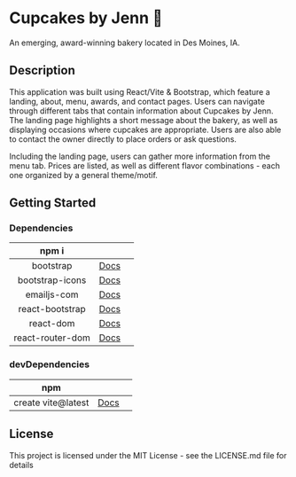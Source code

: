 # Cupcakes by Jenn 🧁

An emerging, award-winning bakery located in Des Moines, IA.

## Description

This application was built using React/Vite & Bootstrap, which feature a landing, about, menu, awards, and contact pages. Users can navigate through different tabs that contain information about Cupcakes by Jenn. The landing page highlights a short message about the bakery, as well as displaying occasions where cupcakes are appropriate. Users are also able to contact the owner directly to place orders or ask questions.

Including the landing page, users can gather more information from the menu tab. Prices are listed, as well as different flavor combinations - each one organized by a general theme/motif.

## Getting Started

### Dependencies

|      npm i       |                                                        |     |
| :--------------: | :----------------------------------------------------: | :-: |
|    bootstrap     |    [Docs](https://www.npmjs.com/package/bootstrap)     |
| bootstrap-icons  | [Docs](https://www.npmjs.com/package/bootstrap-icons)  |     |
|   emailjs-com    |     [Docs](https://www.npmjs.com/package/emailjs)      |     |
| react-bootstrap  | [Docs](https://www.npmjs.com/package/react-bootstrap)  |     |
|    react-dom     |    [Docs](https://www.npmjs.com/package/react-dom)     |     |
| react-router-dom | [Docs](https://www.npmjs.com/package/react-router-dom) |     |

### devDependencies

|        npm         |                                   |     |
| :----------------: | :-------------------------------: | :-: |
| create vite@latest | [Docs](https://vitejs.dev/guide/) |

## License

This project is licensed under the MIT License - see the LICENSE.md file for details
